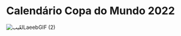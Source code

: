 # Calendário Copa do Mundo 2022 

![لعّيبLaeebGIF (2)](https://user-images.githubusercontent.com/87833965/202275439-a182b141-271f-4a01-b35b-ea2de3646969.gif)
